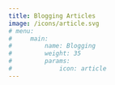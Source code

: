```yaml
---
title: Blogging Articles
image: /icons/article.svg
# menu:
#     main:
#         name: Blogging
#         weight: 35
#         params:
#             icon: article
---
```

